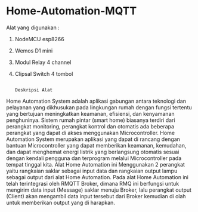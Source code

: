 # Home-Automation-MQTT

Alat yang digunakan :
  1. NodeMCU esp8266
  2. Wemos D1 mini
  3. Modul Relay 4 channel
  4. Clipsal Switch 4 tombol
  
  
  
                                                                         Deskripsi Alat
   Home Automation System adalah aplikasi gabungan antara teknologi dan pelayanan yang dikhusukan pada lingkungan rumah dengan fungsi tertentu yang bertujuan meningkatkan keamanan, efisiensi, dan kenyamanan penghuninya. Sistem rumah pintar (smart home) biasanya terdiri dari perangkat monitoring, perangkat kontrol dan otomatis ada beberapa perangkat yang dapat di akses menggunakan Microcontroller.
Home Automation System merupakan aplikasi yang dapat di rancang dengan bantuan Microcontroller yang dapat memberikan keamanan, kemudahan, dan dapat menghemat energi listrik yang berlangsung otomatis sesuai dengan kendali pengguna dan terprogram melalui Microcontroller pada tempat tinggal kita.
Alat Home Automation ini Menggunakan 2 perangkat yaitu rangkaian saklar sebagai input data dan rangkaian output lampu sebagai output dari alat Home Automation. Pada alat Home Automation ini telah terintegrasi oleh RMQTT Broker, dimana RMQ ini berfungsi untuk mengirim data input (Message) saklar menuju Broker, lalu perangkat output (Client) akan mengambil data input tersebut dari Broker kemudian di olah untuk memberikan output yang di harapkan.
